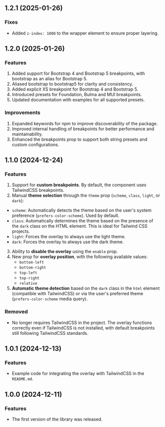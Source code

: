 ## 1.2.1 (2025-01-26)

### Fixes

- Added `z-index: 1000` to the wrapper element to ensure proper layering.

## 1.2.0 (2025-01-26)

### Features

1. Added support for Bootstrap 4 and Bootstrap 5 breakpoints, with bootstrap as an alias for Bootstrap 5.
2. Aliased bootstrap to bootstrap5 for clarity and consistency.
3. Added explicit XS breakpoint for Bootstrap 4 and Bootstrap 5.
4. Introduced presets for Foundation, Bulma and MUI breakpoints.
5. Updated documentation with examples for all supported presets.

### Improvements

1. Expanded keywords for npm to improve discoverability of the package.
2. Improved internal handling of breakpoints for better performance and maintainability.
3. Enhanced the breakpoints prop to support both string presets and custom configurations.

## 1.1.0 (2024-12-24)

### Features

1. Support for **custom breakpoints**. By default, the component uses TailwindCSS breakpoints.
2. Manual **theme selection** through the `theme` prop (`scheme`, `class`, `light`, or `dark`):

- `scheme`: Automatically detects the theme based on the user's system preference (`prefers-color-scheme`). Used by default.
- `class`: Automatically determines the theme based on the presence of the `dark` class on the HTML element. This is ideal for Tailwind CSS projects.
- `light`: Forces the overlay to always use the light theme.
- `dark`: Forces the overlay to always use the dark theme.

3. Ability to **disable the overlay** using the `enable` prop.
4. New prop for **overlay position**, with the following available values:
   - `bottom-left`
   - `bottom-right`
   - `top-left`
   - `top-right`
   - `relative`
5. **Automatic theme detection** based on the `dark` class in the `html` element (compatible with TailwindCSS) or via the user's preferred theme (`prefers-color-scheme` media query).

### Removed

- No longer requires TailwindCSS in the project. The overlay functions correctly even if TailwindCSS is not installed, with default breakpoints still following TailwindCSS standards.

## 1.0.1 (2024-12-13)

### Features

- Example code for integrating the overlay with TailwindCSS in the `README.md`.

## 1.0.0 (2024-12-11)

### Features

- The first version of the library was released.
